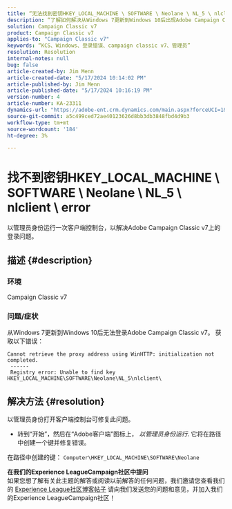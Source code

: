 ```yaml
---
title: “无法找到密钥HKEY_LOCAL_MACHINE \ SOFTWARE \ Neolane \ NL_5 \ nlclient \ error”
description: “了解如何解决从Windows 7更新到Windows 10后出现Adobe Campaign Classic v7登录错误的问题。”
solution: Campaign Classic v7
product: Campaign Classic v7
applies-to: "Campaign Classic v7"
keywords: “KCS、Windows、登录错误、campaign classic v7、管理员”
resolution: Resolution
internal-notes: null
bug: false
article-created-by: Jim Menn
article-created-date: "5/17/2024 10:14:02 PM"
article-published-by: Jim Menn
article-published-date: "5/17/2024 10:16:19 PM"
version-number: 4
article-number: KA-23311
dynamics-url: "https://adobe-ent.crm.dynamics.com/main.aspx?forceUCI=1&pagetype=entityrecord&etn=knowledgearticle&id=518acdbe-9a14-ef11-9f8a-6045bd006268"
source-git-commit: a5c499ced72ae40123626d8bb3db3848fbd4d9b3
workflow-type: tm+mt
source-wordcount: '184'
ht-degree: 3%

---
```


# 找不到密钥HKEY_LOCAL_MACHINE \ SOFTWARE \ Neolane \ NL_5 \ nlclient \ error


以管理员身份运行一次客户端控制台，以解决Adobe Campaign Classic v7上的登录问题。

## 描述 {#description}


### 环境

Campaign Classic v7



### 问题/症状

从Windows 7更新到Windows 10后无法登录Adobe Campaign Classic v7。 获取以下错误：


```
Cannot retrieve the proxy address using WinHTTP: initialization not completed.
 ------
 Registry error: Unable to find key HKEY_LOCAL_MACHINE\SOFTWARE\Neolane\NL_5\nlclient\
```



## 解决方法 {#resolution}


以管理员身份打开客户端控制台可修复此问题。

- 转到“开始”，然后在“Adobe客户端”图标上， *以管理员身份运行*. 它将在路径中创建一个键并修复错误。


在路径中创建的键： `Computer\HKEY_LOCAL_MACHINE\SOFTWARE\Neolane`


<b>在我们的Experience LeagueCampaign社区中提问</b><br>如果您想了解有关此主题的解答或阅读以前解答的任何问题，我们邀请您查看我们的 [Experience League社区博客帖子](https://experienceleaguecommunities.adobe.com/t5/adobe-campaign-classic-blogs/introducing-top-kcs-articles-curated-for-your-troubleshooting/bc-p/672426#M132 "关注链接") 请向我们发送您的问题和意见，并加入我们的Experience LeagueCampaign社区！  
